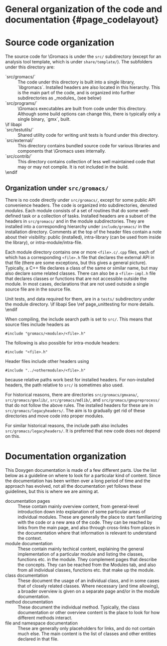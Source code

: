 General organization of the code and documentation {#page_codelayout}
==================================================

Source code organization
========================

The source code for \Gromacs is under the `src/` subdirectory
(except for an analysis tool template, which is under `share/template/`).
The subfolders under this directory are:
<dl>
<dt>`src/gromacs/`</dt>
<dd>
The code under this directory is built into a single library,
`libgromacs`.  Installed headers are also located in this hierarchy.
This is the main part of the code, and is organized into further subdirectories
as _modules_ (see below)
</dd>
<dt>`src/programs/`</dt>
<dd>
\Gromacs executables are built from code under this directory.
Although some build options can change this, there is typically only a single
binary, `gmx`, built.
</dd>
\if libapi
<dt>`src/testutils/`</dt>
<dd>
Shared utility code for writing unit tests is found under this directory.
</dd>
<dt>`src/external/`</dt>
<dd>
This directory contains bundled source code for various libraries and
components that \Gromacs uses internally.
</dd>
<dt>`src/contrib/`</dt>
<dd>
This directory contains collection of less well maintained code that may or may
not compile.  It is not included in the build.
</dd>
\endif
</dl>

Organization under `src/gromacs/`
---------------------------------

There is no code directly under `src/gromacs/`, except for some public API
convenience headers.  The code is organized into subdirectories, denoted
_modules_.  Each module consists of a set of routines that do some well-defined
task or a collection of tasks.  Installed headers are a subset of the headers
in `src/gromacs/` and in the module subdirectories.  They are installed into a
corresponding hierarchy under `include/gromacs/` in the installation directory.
Comments at the top of the header files contain a note about their visibility:
public (installed), intra-library (can be used from inside the library), or
intra-module/intra-file.

Each module directory contains one or more `<file>.c/.cpp` files, each of which
has a corresponding `<file>.h` file that declares the external API in that file
(there are some exceptions, but this gives a general picture).
Typically, a C++ file declares a class of the same or similar name, but may
also declare some related classes.
There can also be a `<file>-impl.h` file that declares classes or functions that
are not accessible outside the module.  In most cases, declarations that
are not used outside a single source file are in the source file.

Unit tests, and data required for them, are in a `tests/` subdirectory under
the module directory.
\if libapi
See \ref page_unittesting for more details.
\endif

When compiling, the include search path is set to `src/`.  This means that
source files include headers as

    #include "gromacs/<module>/<file>.h"

The following is also possible for intra-module headers:

    #include "<file>.h"

Header files include other headers using

    #include "../<othermodule>/<file>.h"

because relative paths work best for installed headers.  For non-installed
headers, the path relative to `src/` is sometimes also used.

For historical reasons, there are directories `src/gromacs/gmxana/`,
`src/gromacs/gmxlib/`, `src/gromacs/mdlib/`, and `src/gromacs/gmxpreprocess/`
that do not follow the above rules.  The installed headers for these are in
`src/gromacs/legacyheaders/`.  The aim is to gradually get rid of these
directories and move code into proper modules.

For similar historical reasons, the include path also includes
`src/gromacs/legacyheaders/`.  It is preferred that new code does not depend on
this.

Documentation organization
==========================

This Doxygen documentation is made of a few different parts.  Use the list
below as a guideline on where to look for a particular kind of content.
Since the documentation has been written over a long period of time and the
approach has evolved, not all the documentation yet follows these guidelines,
but this is where we are aiming at.

<dl>
<dt>documentation pages</dt>
<dd>
These contain mainly overview content, from general-level introduction down
into explanation of some particular areas of individual modules.
These are generally the place to start familiarizing with the code or a new
area of the code.
They can be reached by links from the main page, and also through cross-links
from places in the documentation where that information is relevant to
understand the context.
</dd>
<dt>module documentation</dt>
<dd>
These contain mainly techical content, explaining the general implementation of
a particular module and listing the classes, functions etc. in the module.
They complement pages that describe the concepts.
They can be reached from the Modules tab, and also from all individual classes,
functions etc. that make up the module.
</dd>
<dt>class documentation</dt>
<dd>
These document the usage of an individual class, and in some cases that of
closely related classes.  Where necessary (and time allowing), a broader
overview is given on a separate page and/or in the module documentation.
</dd>
<dt>method documentation</dt>
<dd>
These document the individual method.  Typically, the class documentation or
other overview content is the place to look for how different methods interact.
</dd>
<dt>file and namespace documentation</dt>
<dd>
These are generally only placeholders for links, and do not contain much else.
The main content is the list of classes and other entities declared in that
file.
</dd>
</dl>
